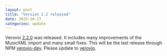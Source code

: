 ```yaml
---
layout: post
title: "Version 2.2 released"
date: 2019-10-17
categories: update
---
```


Verovio [2.2.0](https://github.com/rism-ch/verovio/releases/tag/version-2.2.0) was released. It includes many improvements of the MusicXML import and many small fixes. This will be the last release through NPM [verovio-dev](https://www.npmjs.com/package/verovio-dev). Please update to [verovio](https://www.npmjs.com/package/verovio).